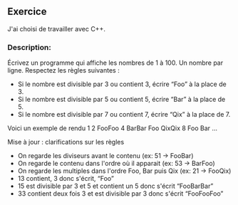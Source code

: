 ## Exercice

J'ai choisi de travailler avec C++.

### Description:
Écrivez un programme qui affiche les nombres de 1 à 100. Un nombre par ligne. Respectez les règles suivantes :
* Si le nombre est divisible par 3 ou contient 3, écrire “Foo” à la place de 3.
* Si le nombre est divisible par 5 ou contient 5, écrire “Bar” à la place de 5.
* Si le nombre est divisible par 7 ou contient 7, écrire “Qix” à la place de 7.
 
Voici un exemple de rendu 1 2 FooFoo 4 BarBar Foo QixQix 8 Foo Bar ...
 
Mise à jour : clarifications sur les règles
* On regarde les diviseurs avant le contenu (ex: 51 -> FooBar)
* On regarde le contenu dans l'ordre où il apparait (ex: 53 -> BarFoo)
* On regarde les multiples dans l'ordre Foo, Bar puis Qix (ex: 21 -> FooQix)
* 13 contient, 3 donc s'écrit, “Foo”
* 15 est divisible par 3 et 5 et contient un 5 donc s'écrit “FooBarBar”
* 33 contient deux fois 3 et est divisible par 3 donc s'écrit “FooFooFoo”

